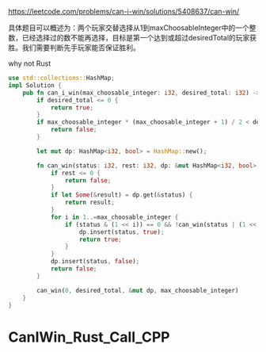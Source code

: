 
https://leetcode.com/problems/can-i-win/solutions/5408637/can-win/



具体题目可以概述为：两个玩家交替选择从1到maxChoosableInteger中的一个整数，已经选择过的数不能再选择，目标是第一个达到或超过desiredTotal的玩家获胜。我们需要判断先手玩家能否保证胜利。


why not Rust
```rust []
use std::collections::HashMap;
impl Solution {
    pub fn can_i_win(max_choosable_integer: i32, desired_total: i32) -> bool {
        if desired_total <= 0 {
            return true;
        }
        if max_choosable_integer * (max_choosable_integer + 1) / 2 < desired_total {
            return false;
        }

        let mut dp: HashMap<i32, bool> = HashMap::new();

        fn can_win(status: i32, rest: i32, dp: &mut HashMap<i32, bool>, max_choosable_integer: i32) -> bool {
            if rest <= 0 {
                return false;
            }
            if let Some(&result) = dp.get(&status) {
                return result;
            }
            for i in 1..=max_choosable_integer {
                if (status & (1 << i)) == 0 && !can_win(status | (1 << i), rest - i, dp, max_choosable_integer) {
                    dp.insert(status, true);
                    return true;
                }
            }
            dp.insert(status, false);
            return false;
        }

        can_win(0, desired_total, &mut dp, max_choosable_integer)
    }
}
```
# CanIWin_Rust_Call_CPP
